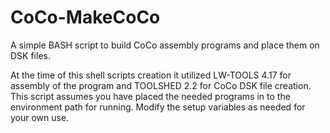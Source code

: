 # CoCo-MakeCoCo
A simple BASH script to build CoCo assembly programs and place them on DSK files.

At the time of this shell scripts creation it utilized LW-TOOLS 4.17 for
assembly of the program and TOOLSHED 2.2 for CoCo DSK file creation. This
script assumes you have placed the needed programs in to the environment
path for running. Modify the setup variables as needed for your own use.

